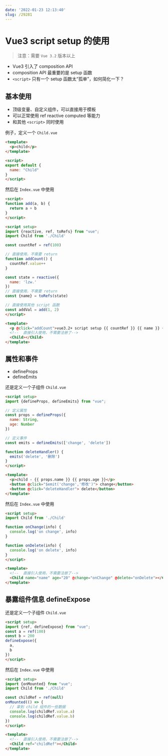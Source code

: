 ```yaml
---
date: '2022-01-23 12:13:40'
slug: /29281
---
```


# Vue3 script setup 的使用

> 注意：需要 `Vue 3.2` 版本以上

- Vue3 引入了 composition API
- composition API 最重要的是 setup 函数
- `<script>` 只有一个 setup 函数太“孤单”，如何简化一下？

## 基本使用

- 顶级变量、自定义组件，可以直接用于模板
- 可以正常使用 ref reactive computed 等能力
- 和其他 `<script>` 同时使用

例子，定义一个 `Child.vue`

``` html
<template>
  <p>child</p>
</template>

<script>
export default {
  name: "Child"
}
</script>
```

然后在 `Index.vue` 中使用

``` html
<script>
function add(a, b) {
  return a + b
}
</script>

<script setup>
import {reactive, ref, toRefs} from "vue";
import Child from './Child'

const countRef = ref(100)

// 直接使用，不需要 return
function addCount() {
  countRef.value++
}

const state = reactive({
  name: 'lzw.'
})
// 直接使用，不需要 return
const {name} = toRefs(state)

// 直接使用其他 script 函数
const addVal = add(1, 2)
</script>

<template>
  <p @click="addCount">vue3.2+ script setup {{ countRef }} {{ name }} {{ addVal }}</p>
  <!--  直接引入使用，不需要注册了-->
  <Child></Child>
</template>
```

## 属性和事件

- defineProps
- defineEmits

还是定义一个子组件 `Child.vue`

``` html
<script setup>
import {defineProps, defineEmits} from "vue";

// 定义属性
const props = defineProps({
  name: String,
  age: Number
})

// 定义事件
const emits = defineEmits(['change', 'delete'])

function deleteHandler() {
  emits('delete', '删除')
}
</script>

<template>
  <p>child - {{ props.name }} {{ props.age }}</p>
  <button @click="$emit('change','修改')"> change</button>
  <button @click="deleteHandler"> delete</button>
</template>
```

然后在 `Index.vue` 中使用

``` html
<script setup>
import Child from './Child'

function onChange(info) {
  console.log('on change', info)
}

function onDelete(info) {
  console.log('on delete', info)
}
</script>

<template> 
  <!--  直接引入使用，不需要注册了-->
  <Child name="name" age="20" @change="onChange" @delete="onDelete"></Child>
</template>
```

## 暴露组件信息 defineExpose


还是定义一个子组件 `Child.vue`

``` html
<script setup>
import {ref, defineExpose} from "vue";
const a = ref(100)
const b = 200
defineExpose({
  a,
  b
})
</script>
```

然后在 `Index.vue` 中使用

``` html
<script setup>
import {onMounted} from "vue";
import Child from './Child'

const childRef = ref(null)
onMounted(() => {
  // 拿到 child 组件的一些数据
  console.log(childRef.value.a)
  console.log(childRef.value.b)
})
</script>

<template> 
  <!--  直接引入使用，不需要注册了-->
  <Child ref="childRef"></Child>
</template>
```


